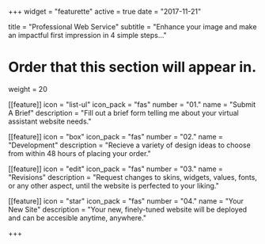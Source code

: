 +++
widget = "featurette"
active = true
date = "2017-11-21"

title = "Professional Web Service"
subtitle = "Enhance your image and make an impactful first impression in 4 simple steps…"

# Order that this section will appear in.
weight = 20

[[feature]]
  icon = "list-ul"
  icon_pack = "fas"
  number = "01."
  name = "Submit A Brief"
  description = "Fill out a brief form telling me about your virtual assistant website needs."
  
[[feature]]
  icon = "box"
  icon_pack = "fas"
  number = "02."
  name = "Development"
  description = "Recieve a variety of design ideas to choose from within 48 hours of placing your order."
  
[[feature]]
  icon = "edit"
  icon_pack = "fas"
  number = "03."
  name = "Revisions"
  description = "Request changes to skins, widgets, values, fonts, or any other aspect, until the website is perfected to your liking."    

[[feature]]
  icon = "star"
  icon_pack = "fas"
  number = "04."
  name = "Your New Site"
  description = "Your new, finely-tuned website will be deployed and can be accesible anytime, anywhere."
  
+++
